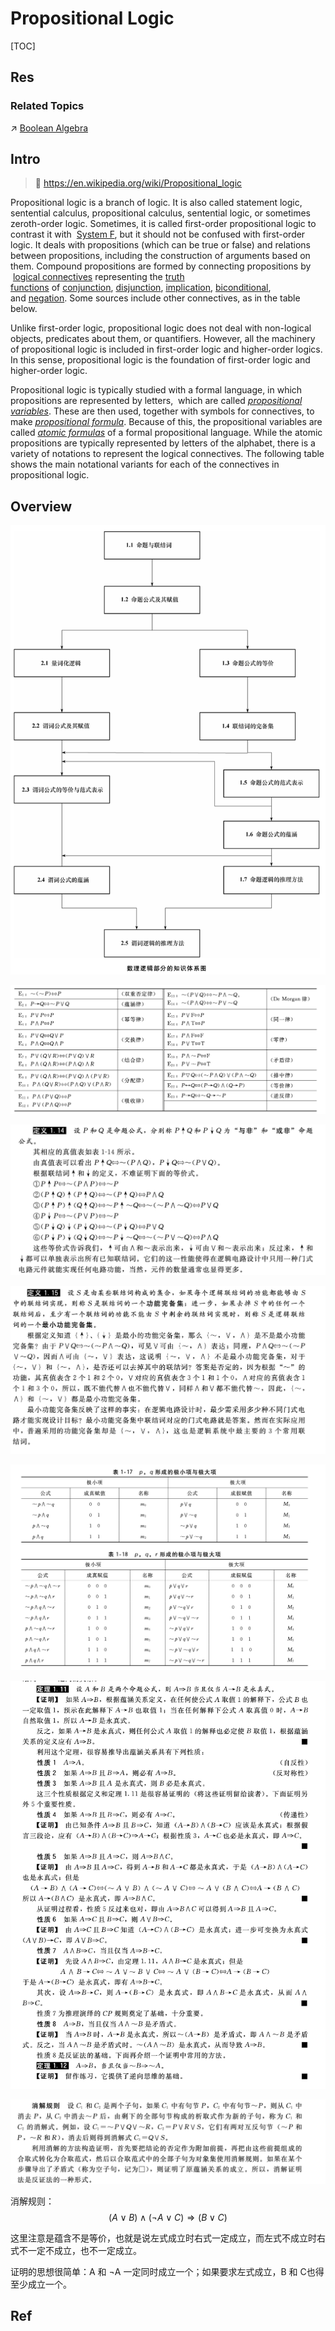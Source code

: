 # Propositional Logic

[TOC]



## Res
### Related Topics
↗ [Boolean Algebra](../../../🧊%20Algebra/Boolean%20Algebra/Boolean%20Algebra.md)



## Intro
> 🔗 https://en.wikipedia.org/wiki/Propositional_logic

Propositional logic is a branch of logic. It is also called statement logic, sentential calculus, propositional calculus, sentential logic, or sometimes zeroth-order logic. Sometimes, it is called first-order propositional logic to contrast it with  [System F](https://en.wikipedia.org/wiki/System_F "System F"), but it should not be confused with first-order logic. It deals with propositions (which can be true or false) and relations between propositions, including the construction of arguments based on them. Compound propositions are formed by connecting propositions by  [logical connectives](https://en.wikipedia.org/wiki/Logical_connective "Logical connective") representing the [truth functions](https://en.wikipedia.org/wiki/Truth_function "Truth function") of [conjunction](https://en.wikipedia.org/wiki/Logical_conjunction "Logical conjunction"), [disjunction](https://en.wikipedia.org/wiki/Logical_disjunction "Logical disjunction"), [implication](https://en.wikipedia.org/wiki/Material_conditional "Material conditional"), [biconditional](https://en.wikipedia.org/wiki/Logical_biconditional "Logical biconditional"), and [negation](https://en.wikipedia.org/wiki/Negation "Negation"). Some sources include other connectives, as in the table below.

Unlike first-order logic, propositional logic does not deal with non-logical objects, predicates about them, or quantifiers. However, all the machinery of propositional logic is included in first-order logic and higher-order logics. In this sense, propositional logic is the foundation of first-order logic and higher-order logic.

Propositional logic is typically studied with a formal language, in which propositions are represented by letters,  which are called _[propositional variables](https://en.wikipedia.org/wiki/Propositional_variable "Propositional variable")_. These are then used, together with symbols for connectives, to make _[propositional formula](https://en.wikipedia.org/wiki/Propositional_formula "Propositional formula")_. Because of this, the propositional variables are called _[atomic formulas](https://en.wikipedia.org/wiki/Atomic_formula "Atomic formula")_ of a formal propositional language. While the atomic propositions are typically represented by letters of the alphabet, there is a variety of notations to represent the logical connectives. The following table shows the main notational variants for each of the connectives in propositional logic.



## Overview
![](../../../../../Assets/Pics/Screenshot%202025-08-04%20at%2000.38.30.png)



![Screenshot 2023-01-02 at 5.55.50 PM](../../../../../Assets/Pics/Screenshot%202023-01-02%20at%205.55.50%20PM.png)

![Screenshot 2023-01-02 at 5.56.43 PM](../../../../../Assets/Pics/Screenshot%202023-01-02%20at%205.56.43%20PM.png)

![Screenshot 2023-01-02 at 5.57.08 PM](../../../../../Assets/Pics/Screenshot%202023-01-02%20at%205.57.08%20PM.png)

![Screenshot 2023-01-02 at 5.57.28 PM](../../../../../Assets/Pics/Screenshot%202023-01-02%20at%205.57.28%20PM.png)

![Screenshot 2023-01-02 at 5.59.42 PM](../../../../../Assets/Pics/Screenshot%202023-01-02%20at%205.59.42%20PM.png)


![Screenshot 2023-01-02 at 6.02.32 PM](../../../../../Assets/Pics/Screenshot%202023-01-02%20at%206.02.32%20PM.png)


消解规则：  $$(A∨B)∧(¬A∨C)⇒(B∨C)$$

这里注意是蕴含不是等价，也就是说左式成立时右式一定成立，而左式不成立时右式不一定不成立，也不一定成立。

证明的思想很简单：A 和 ¬A 一定同时成立一个；如果要求左式成立，B 和 C也得至少成立一个。



## Ref

